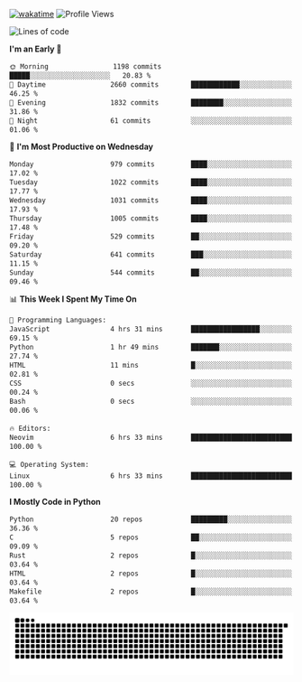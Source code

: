 [![wakatime](https://wakatime.com/badge/user/b920b284-3cde-4cd4-b72e-f7f22d050b16.svg)](https://wakatime.com/@b920b284-3cde-4cd4-b72e-f7f22d050b16)
![Profile Views](http://img.shields.io/badge/Profile%20Views-4586-blue)
<!--START_SECTION:waka-->
![Lines of code](https://img.shields.io/badge/From%20Hello%20World%20I%27ve%20Written-5.2%20million%20lines%20of%20code-blue)

**I'm an Early 🐤** 

```text
🌞 Morning                1198 commits        █████░░░░░░░░░░░░░░░░░░░░   20.83 % 
🌆 Daytime                2660 commits        ████████████░░░░░░░░░░░░░   46.25 % 
🌃 Evening                1832 commits        ████████░░░░░░░░░░░░░░░░░   31.86 % 
🌙 Night                  61 commits          ░░░░░░░░░░░░░░░░░░░░░░░░░   01.06 % 
```
📅 **I'm Most Productive on Wednesday** 

```text
Monday                   979 commits         ████░░░░░░░░░░░░░░░░░░░░░   17.02 % 
Tuesday                  1022 commits        ████░░░░░░░░░░░░░░░░░░░░░   17.77 % 
Wednesday                1031 commits        ████░░░░░░░░░░░░░░░░░░░░░   17.93 % 
Thursday                 1005 commits        ████░░░░░░░░░░░░░░░░░░░░░   17.48 % 
Friday                   529 commits         ██░░░░░░░░░░░░░░░░░░░░░░░   09.20 % 
Saturday                 641 commits         ███░░░░░░░░░░░░░░░░░░░░░░   11.15 % 
Sunday                   544 commits         ██░░░░░░░░░░░░░░░░░░░░░░░   09.46 % 
```


📊 **This Week I Spent My Time On** 

```text
💬 Programming Languages: 
JavaScript               4 hrs 31 mins       █████████████████░░░░░░░░   69.15 % 
Python                   1 hr 49 mins        ███████░░░░░░░░░░░░░░░░░░   27.74 % 
HTML                     11 mins             █░░░░░░░░░░░░░░░░░░░░░░░░   02.81 % 
CSS                      0 secs              ░░░░░░░░░░░░░░░░░░░░░░░░░   00.24 % 
Bash                     0 secs              ░░░░░░░░░░░░░░░░░░░░░░░░░   00.06 % 

🔥 Editors: 
Neovim                   6 hrs 33 mins       █████████████████████████   100.00 % 

💻 Operating System: 
Linux                    6 hrs 33 mins       █████████████████████████   100.00 % 
```

**I Mostly Code in Python** 

```text
Python                   20 repos            █████████░░░░░░░░░░░░░░░░   36.36 % 
C                        5 repos             ██░░░░░░░░░░░░░░░░░░░░░░░   09.09 % 
Rust                     2 repos             █░░░░░░░░░░░░░░░░░░░░░░░░   03.64 % 
HTML                     2 repos             █░░░░░░░░░░░░░░░░░░░░░░░░   03.64 % 
Makefile                 2 repos             █░░░░░░░░░░░░░░░░░░░░░░░░   03.64 % 
```




<!--END_SECTION:waka-->
![Snake animation](https://raw.githubusercontent.com/timmypidashev/timmypidashev/main/commits.svg)

